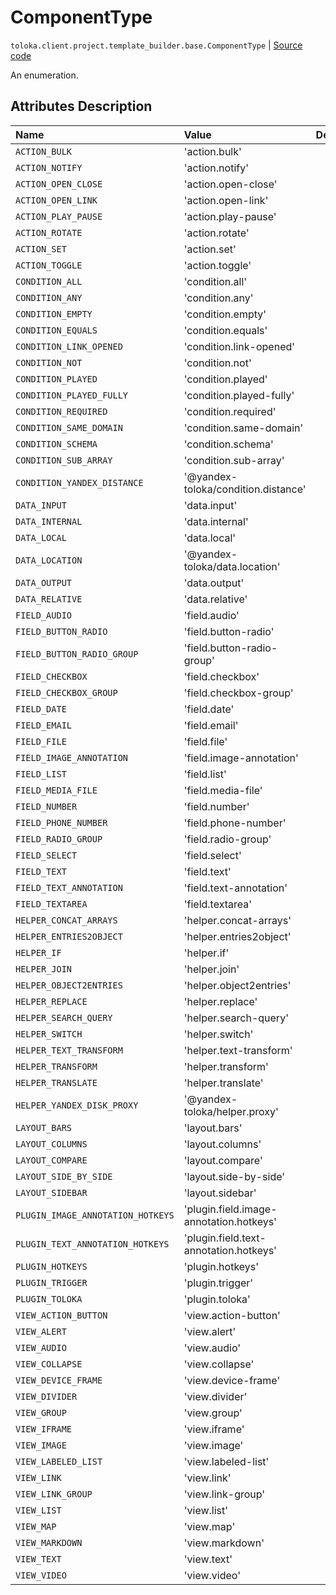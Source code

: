 # ComponentType
`toloka.client.project.template_builder.base.ComponentType` | [Source code](https://github.com/Toloka/toloka-kit/blob/v1.2.3/src/client/project/template_builder/base.py#L24)

An enumeration.

## Attributes Description

| Name | Value | Description |
| :------| :-----------| :----------| 
`ACTION_BULK`|'action.bulk'|
`ACTION_NOTIFY`|'action.notify'|
`ACTION_OPEN_CLOSE`|'action.open-close'|
`ACTION_OPEN_LINK`|'action.open-link'|
`ACTION_PLAY_PAUSE`|'action.play-pause'|
`ACTION_ROTATE`|'action.rotate'|
`ACTION_SET`|'action.set'|
`ACTION_TOGGLE`|'action.toggle'|
`CONDITION_ALL`|'condition.all'|
`CONDITION_ANY`|'condition.any'|
`CONDITION_EMPTY`|'condition.empty'|
`CONDITION_EQUALS`|'condition.equals'|
`CONDITION_LINK_OPENED`|'condition.link-opened'|
`CONDITION_NOT`|'condition.not'|
`CONDITION_PLAYED`|'condition.played'|
`CONDITION_PLAYED_FULLY`|'condition.played-fully'|
`CONDITION_REQUIRED`|'condition.required'|
`CONDITION_SAME_DOMAIN`|'condition.same-domain'|
`CONDITION_SCHEMA`|'condition.schema'|
`CONDITION_SUB_ARRAY`|'condition.sub-array'|
`CONDITION_YANDEX_DISTANCE`|'@yandex-toloka/condition.distance'|
`DATA_INPUT`|'data.input'|
`DATA_INTERNAL`|'data.internal'|
`DATA_LOCAL`|'data.local'|
`DATA_LOCATION`|'@yandex-toloka/data.location'|
`DATA_OUTPUT`|'data.output'|
`DATA_RELATIVE`|'data.relative'|
`FIELD_AUDIO`|'field.audio'|
`FIELD_BUTTON_RADIO`|'field.button-radio'|
`FIELD_BUTTON_RADIO_GROUP`|'field.button-radio-group'|
`FIELD_CHECKBOX`|'field.checkbox'|
`FIELD_CHECKBOX_GROUP`|'field.checkbox-group'|
`FIELD_DATE`|'field.date'|
`FIELD_EMAIL`|'field.email'|
`FIELD_FILE`|'field.file'|
`FIELD_IMAGE_ANNOTATION`|'field.image-annotation'|
`FIELD_LIST`|'field.list'|
`FIELD_MEDIA_FILE`|'field.media-file'|
`FIELD_NUMBER`|'field.number'|
`FIELD_PHONE_NUMBER`|'field.phone-number'|
`FIELD_RADIO_GROUP`|'field.radio-group'|
`FIELD_SELECT`|'field.select'|
`FIELD_TEXT`|'field.text'|
`FIELD_TEXT_ANNOTATION`|'field.text-annotation'|
`FIELD_TEXTAREA`|'field.textarea'|
`HELPER_CONCAT_ARRAYS`|'helper.concat-arrays'|
`HELPER_ENTRIES2OBJECT`|'helper.entries2object'|
`HELPER_IF`|'helper.if'|
`HELPER_JOIN`|'helper.join'|
`HELPER_OBJECT2ENTRIES`|'helper.object2entries'|
`HELPER_REPLACE`|'helper.replace'|
`HELPER_SEARCH_QUERY`|'helper.search-query'|
`HELPER_SWITCH`|'helper.switch'|
`HELPER_TEXT_TRANSFORM`|'helper.text-transform'|
`HELPER_TRANSFORM`|'helper.transform'|
`HELPER_TRANSLATE`|'helper.translate'|
`HELPER_YANDEX_DISK_PROXY`|'@yandex-toloka/helper.proxy'|
`LAYOUT_BARS`|'layout.bars'|
`LAYOUT_COLUMNS`|'layout.columns'|
`LAYOUT_COMPARE`|'layout.compare'|
`LAYOUT_SIDE_BY_SIDE`|'layout.side-by-side'|
`LAYOUT_SIDEBAR`|'layout.sidebar'|
`PLUGIN_IMAGE_ANNOTATION_HOTKEYS`|'plugin.field.image-annotation.hotkeys'|
`PLUGIN_TEXT_ANNOTATION_HOTKEYS`|'plugin.field.text-annotation.hotkeys'|
`PLUGIN_HOTKEYS`|'plugin.hotkeys'|
`PLUGIN_TRIGGER`|'plugin.trigger'|
`PLUGIN_TOLOKA`|'plugin.toloka'|
`VIEW_ACTION_BUTTON`|'view.action-button'|
`VIEW_ALERT`|'view.alert'|
`VIEW_AUDIO`|'view.audio'|
`VIEW_COLLAPSE`|'view.collapse'|
`VIEW_DEVICE_FRAME`|'view.device-frame'|
`VIEW_DIVIDER`|'view.divider'|
`VIEW_GROUP`|'view.group'|
`VIEW_IFRAME`|'view.iframe'|
`VIEW_IMAGE`|'view.image'|
`VIEW_LABELED_LIST`|'view.labeled-list'|
`VIEW_LINK`|'view.link'|
`VIEW_LINK_GROUP`|'view.link-group'|
`VIEW_LIST`|'view.list'|
`VIEW_MAP`|'view.map'|
`VIEW_MARKDOWN`|'view.markdown'|
`VIEW_TEXT`|'view.text'|
`VIEW_VIDEO`|'view.video'|
